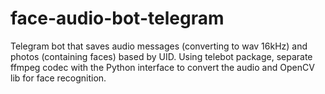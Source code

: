 # face-audio-bot-telegram
Telegram bot that saves audio messages (converting to wav 16kHz) and photos (containing faces) based by UID.
Using telebot package, separate ffmpeg codec with the Python interface to convert the audio and OpenCV lib for face recognition.
